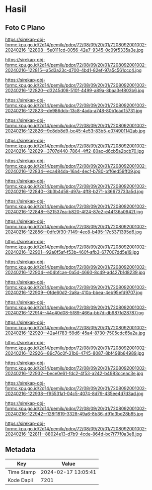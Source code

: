 # Hasil

## Foto C Plano

https://sirekap-obj-formc.kpu.go.id/2d14/pemilu/pdpr/72/08/09/20/01/7208092001002-20240216-122808--5e0111cd-0056-42e7-9345-0c09f5335a3e.jpg

https://sirekap-obj-formc.kpu.go.id/2d14/pemilu/pdpr/72/08/09/20/01/7208092001002-20240216-122815--a5d3a23c-d700-4bd1-82ef-97a5c561ccc4.jpg

https://sirekap-obj-formc.kpu.go.id/2d14/pemilu/pdpr/72/08/09/20/01/7208092001002-20240216-122820--d3245d08-510f-4499-a89a-8baa3ef803b6.jpg

https://sirekap-obj-formc.kpu.go.id/2d14/pemilu/pdpr/72/08/09/20/01/7208092001002-20240216-122823--de986dcb-13c8-4ada-a748-80b1cad15731.jpg

https://sirekap-obj-formc.kpu.go.id/2d14/pemilu/pdpr/72/08/09/20/01/7208092001002-20240216-122826--9c8db8d9-bc45-4e53-83b5-e074901142ab.jpg

https://sirekap-obj-formc.kpu.go.id/2d14/pemilu/pdpr/72/08/09/20/01/7208092001002-20240216-122829--3707d440-7864-4ff2-80ac-d6cb5a2bcb70.jpg

https://sirekap-obj-formc.kpu.go.id/2d14/pemilu/pdpr/72/08/09/20/01/7208092001002-20240216-122834--eca484da-16a4-4ecf-b780-bff6ed59ff09.jpg

https://sirekap-obj-formc.kpu.go.id/2d14/pemilu/pdpr/72/08/09/20/01/7208092001002-20240216-122840--3b3b4d58-d97a-4ff8-b271-b36673733a5d.jpg

https://sirekap-obj-formc.kpu.go.id/2d14/pemilu/pdpr/72/08/09/20/01/7208092001002-20240216-122848--521537ea-b820-4f24-87e2-e44f36a0942f.jpg

https://sirekap-obj-formc.kpu.go.id/2d14/pemilu/pdpr/72/08/09/20/01/7208092001002-20240216-122856--0dfc9f30-7149-4ec8-b495-17c5371395d6.jpg

https://sirekap-obj-formc.kpu.go.id/2d14/pemilu/pdpr/72/08/09/20/01/7208092001002-20240216-122901--92a0f5af-f53b-460f-afb3-677007dd5e19.jpg

https://sirekap-obj-formc.kpu.go.id/2d14/pemilu/pdpr/72/08/09/20/01/7208092001002-20240216-122904--e04bfcae-0a5d-4660-8c49-ad427b1d8239.jpg

https://sirekap-obj-formc.kpu.go.id/2d14/pemilu/pdpr/72/08/09/20/01/7208092001002-20240216-122909--0fde60d2-2a8a-410a-bbea-4eb95efd9707.jpg

https://sirekap-obj-formc.kpu.go.id/2d14/pemilu/pdpr/72/08/09/20/01/7208092001002-20240216-122914--44c40d08-5f89-466a-bb7d-db987fd28787.jpg

https://sirekap-obj-formc.kpu.go.id/2d14/pemilu/pdpr/72/08/09/20/01/7208092001002-20240216-122920--42a4f783-59d6-45a4-8730-7505cdc65a2a.jpg

https://sirekap-obj-formc.kpu.go.id/2d14/pemilu/pdpr/72/08/09/20/01/7208092001002-20240216-122926--89c76c0f-31b6-4745-8087-8bf498b84989.jpg

https://sirekap-obj-formc.kpu.go.id/2d14/pemilu/pdpr/72/08/09/20/01/7208092001002-20240216-122932--bece0e61-fdc2-4f53-a242-b4983cceac3e.jpg

https://sirekap-obj-formc.kpu.go.id/2d14/pemilu/pdpr/72/08/09/20/01/7208092001002-20240216-122938--f95531a1-04c5-4074-8d79-435ee4d7d3ad.jpg

https://sirekap-obj-formc.kpu.go.id/2d14/pemilu/pdpr/72/08/09/20/01/7208092001002-20240216-122942--128f1819-3328-49a6-8b36-d91d3bd28b85.jpg

https://sirekap-obj-formc.kpu.go.id/2d14/pemilu/pdpr/72/08/09/20/01/7208092001002-20240216-122811--88024e13-d7b9-4cde-864d-bc7f77f0a3e8.jpg


## Metadata

| Key        | Value               |
| ---------- | ------------------- |
| Time Stamp | 2024-02-17 13:05:41 |
| Kode Dapil | 7201                |



